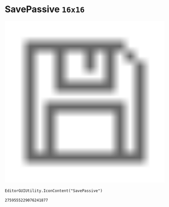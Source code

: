 # SavePassive `16x16`
<img src="/img/SavePassive.png" width=512 height=512>

``` CSharp
EditorGUIUtility.IconContent("SavePassive")
```
```
2759555229076241877
```
